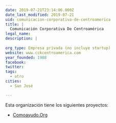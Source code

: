 ```yaml
---
date: 2019-07-21T23:14:06.000Z
date_last_modified: 2019-07-21
uid: comunicacion-corporativa-de-centroamerica
title: |
  Comunicación Corporativa De Centroamérica
legal_name: 
description: |
  
org_type: Empresa privada (no incluye startup)
website: www.cckcentroamerica.com
year_founded: 1988
facebook: 
twitter: 
tags:
  - otro
cities: 
  - San José

---
```


Esta organización tiene los siguientes proyectos:

- [Comoayudo.Org](/proyectos/comoayudo-org)
